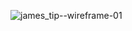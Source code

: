 ![james_tip--wireframe-01](https://user-images.githubusercontent.com/16628382/172698306-cffb95ce-8040-46c7-9742-02ee0d080217.png)
